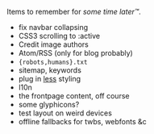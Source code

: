 Items to remember for *some time later™*.

 * fix navbar collapsing
 * CSS3 scrolling to :active
 * Credit image authors
 * Atom/RSS (only for blog probably)
 * `{robots,humans}.txt`
 * sitemap, keywords
 * plug in [less](http://lesscss.org/) styling
 * l10n
 * the frontpage content, off course
 * some glyphicons?
 * test layout on weird devices
 * offline fallbacks for twbs, webfonts &c
